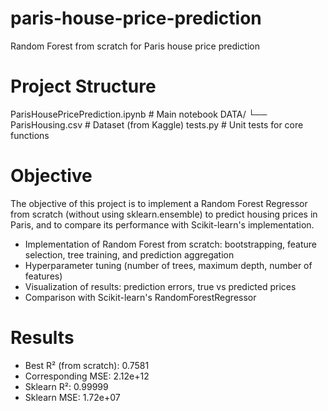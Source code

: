 # paris-house-price-prediction
Random Forest from scratch for Paris house price prediction

# Project Structure
ParisHousePricePrediction.ipynb     # Main notebook 
DATA/
  └── ParisHousing.csv              # Dataset (from Kaggle)
tests.py                            # Unit tests for core functions

# Objective 
The objective of this project is to implement a Random Forest Regressor from scratch (without using sklearn.ensemble) to predict housing prices in Paris, and to compare its performance with Scikit-learn's implementation.

- Implementation of Random Forest from scratch: bootstrapping, feature selection, tree training, and prediction aggregation
- Hyperparameter tuning (number of trees, maximum depth, number of features)
- Visualization of results: prediction errors, true vs predicted prices
- Comparison with Scikit-learn's RandomForestRegressor

# Results
- Best R² (from scratch): 0.7581
- Corresponding MSE: 2.12e+12
- Sklearn R²: 0.99999
- Sklearn MSE: 1.72e+07
